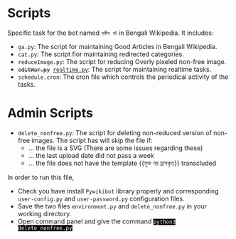 # Scripts
Specific task for the bot named <code>নকীব বট</code> in Bengali Wikipedia. It includes:
* <code>ga.py</code>: The script for maintaining Good Articles in Bengali Wikipedia.
* <code>cat.py</code>: The script fior maintaining redirected categories.
* <code>reduceImage.py</code>: The script for reducing Overly pixeled non-free image.
* <code><del>editWar.py</del> <ins>realtime.py</ins></code>: The script for maintaining realtime tasks.
* <code>schedule.cron</code>: The cron file which controls the periodical activity of the tasks.
# Admin Scripts
* <code>delete_nonfree.py</code>: The script for deleting non-reduced version of non-free images. The script has will skip the file if:
    * ... the file is a SVG (There are some issues regarding these)
    * ... the last upload date did not pass a week
    * ... the file does not have the template {{মুক্ত নয় হ্রাসকৃত}} transcluded

In order to run this file,
* Check you have install <code>Pywikibot</code> library properly and corresponding <code>user-config.py</code> and <code>user-password.py</code> configuration files. 
* Save the two files <code>environment.py</code> and <code>delete_nonfree.py</code> in your working directory.
* Open command panel and give the command <code style="background:black;color:white">python3 delete_nonfree.py</code>

